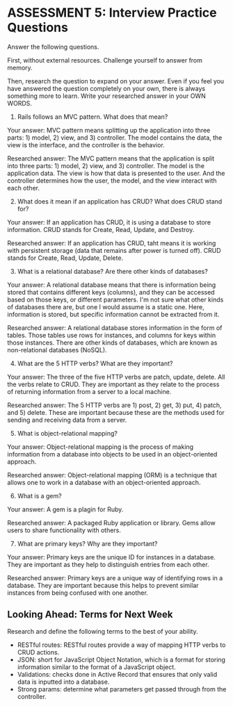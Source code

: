 # ASSESSMENT 5: Interview Practice Questions
Answer the following questions.

First, without external resources. Challenge yourself to answer from memory.

Then, research the question to expand on your answer. Even if you feel you have answered the question completely on your own, there is always something more to learn. Write your researched answer in your OWN WORDS.

1. Rails follows an MVC pattern. What does that mean?

  Your answer:
  MVC pattern means splitting up the application into three parts: 1) model, 2) view, and 3) controller. The model contains the data, the view is the interface, and the controller is the behavior.

  Researched answer:
  The MVC pattern means that the application is split into three parts: 1) model, 2) view, and 3) controller. The model is the application data. The view is how that data is presented to the user. And the controller determines how the user, the model, and the view interact with each other.


2. What does it mean if an application has CRUD? What does CRUD stand for?

  Your answer:
  If an application has CRUD, it is using a database to store information. CRUD stands for Create, Read, Update, and Destroy.

  Researched answer:
  If an application has CRUD, taht means it is working with persistent storage (data that remains after power is turned off). CRUD stands for Create, Read, Update, Delete.


3. What is a relational database? Are there other kinds of databases?

  Your answer:
  A relational database means that there is information being stored that contains different keys (columns), and they can be accessed based on those keys, or different parameters. I'm not sure what other kinds of databases there are, but one I would assume is a static one. Here, information is stored, but specific information cannot be extracted from it.

  Researched answer:
  A relational database stores information in the form of tables. Those tables use rows for instances, and columns for keys within those instances. There are other kinds of databases, which are known as non-relational databases (NoSQL).


4. What are the 5 HTTP verbs? What are they important?

  Your answer:
  The three of the five HTTP verbs are patch, update, delete. All the verbs relate to CRUD. They are important as they relate to the process of returning information from a server to a local machine.

  Researched answer:
  The 5 HTTP verbs are 1) post, 2) get, 3) put, 4) patch, and 5) delete. These are important because these are the methods used for sending and receiving data from a server.


5. What is object-relational mapping?

  Your answer:
  Object-relational mapping is the process of making information from a database into objects to be used in an object-oriented approach.

  Researched answer:
  Object-relational mapping (ORM) is a technique that allows one to work in a database with an object-oriented approach.


6. What is a gem?

  Your answer:
  A gem is a plagin for Ruby.

  Researched answer:
  A packaged Ruby application or library. Gems allow users to share functionality with others.


7. What are primary keys? Why are they important?

  Your answer:
  Primary keys are the unique ID for instances in a database. They are important as they help to distinguish entries from each other.

  Researched answer:
  Primary keys are a unique way of identifying rows in a database. They are important because this helps to prevent similar instances from being confused with one another.


## Looking Ahead: Terms for Next Week

Research and define the following terms to the best of your ability.
- RESTful routes: RESTful routes provide a way of mapping HTTP verbs to CRUD actions.
- JSON: short for JavaScript Object Notation, which is a format for storing information similar to the format of a JavaScript object.
- Validations: checks done in Active Record that ensures that only valid data is inputted into a database.
- Strong params: determine what parameters get passed through from the controller.
